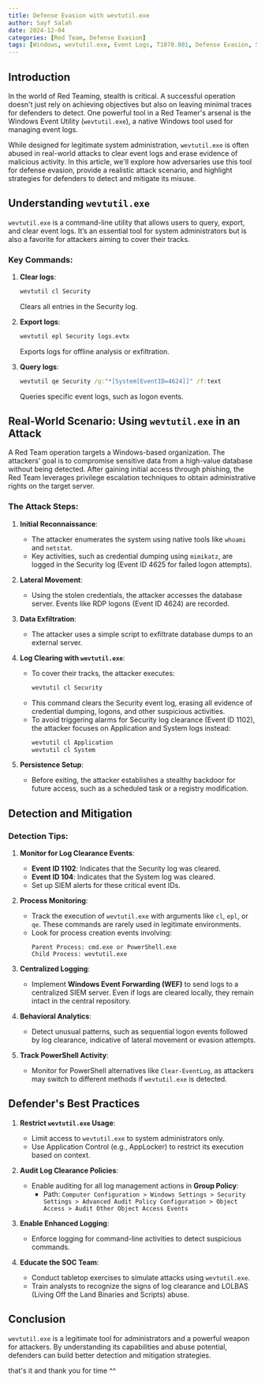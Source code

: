 ```yaml
---
title: Defense Evasion with wevtutil.exe
author: Sayf Salah
date: 2024-12-04
categories: [Red Team, Defense Evasion]
tags: [Windows, wevtutil.exe, Event Logs, T1070.001, Defense Evasion, SOC]
---
```




## Introduction
In the world of Red Teaming, stealth is critical. A successful operation doesn't just rely on achieving objectives but also on leaving minimal traces for defenders to detect. One powerful tool in a Red Teamer's arsenal is the Windows Event Utility (`wevtutil.exe`), a native Windows tool used for managing event logs.

While designed for legitimate system administration, `wevtutil.exe` is often abused in real-world attacks to clear event logs and erase evidence of malicious activity. In this article, we'll explore how adversaries use this tool for defense evasion, provide a realistic attack scenario, and highlight strategies for defenders to detect and mitigate its misuse.


## Understanding `wevtutil.exe`
`wevtutil.exe` is a command-line utility that allows users to query, export, and clear event logs. It’s an essential tool for system administrators but is also a favorite for attackers aiming to cover their tracks. 

### Key Commands:
1. **Clear logs**:
   ```cmd
   wevtutil cl Security
   ```
   Clears all entries in the Security log.
   
2. **Export logs**:
   ```cmd
   wevtutil epl Security logs.evtx
   ```
   Exports logs for offline analysis or exfiltration.

3. **Query logs**:
   ```cmd
   wevtutil qe Security /q:"*[System[EventID=4624]]" /f:text
   ```
   Queries specific event logs, such as logon events.



## Real-World Scenario: Using `wevtutil.exe` in an Attack

A Red Team operation targets a Windows-based organization. The attackers’ goal is to compromise sensitive data from a high-value database without being detected. After gaining initial access through phishing, the Red Team leverages privilege escalation techniques to obtain administrative rights on the target server.

### **The Attack Steps**:

1. **Initial Reconnaissance**:
   - The attacker enumerates the system using native tools like `whoami` and `netstat`.
   - Key activities, such as credential dumping using `mimikatz`, are logged in the Security log (Event ID 4625 for failed logon attempts).

2. **Lateral Movement**:
   - Using the stolen credentials, the attacker accesses the database server. Events like RDP logons (Event ID 4624) are recorded.

3. **Data Exfiltration**:
   - The attacker uses a simple script to exfiltrate database dumps to an external server.

4. **Log Clearing with `wevtutil.exe`**:
   - To cover their tracks, the attacker executes:
     ```cmd
     wevtutil cl Security
     ```
   - This command clears the Security event log, erasing all evidence of credential dumping, logons, and other suspicious activities.
   - To avoid triggering alarms for Security log clearance (Event ID 1102), the attacker focuses on Application and System logs instead:
     ```cmd
     wevtutil cl Application
     wevtutil cl System
     ```

5. **Persistence Setup**:
   - Before exiting, the attacker establishes a stealthy backdoor for future access, such as a scheduled task or a registry modification.


## Detection and Mitigation

### **Detection Tips**:
1. **Monitor for Log Clearance Events**:
   - **Event ID 1102**: Indicates that the Security log was cleared.
   - **Event ID 104**: Indicates that the System log was cleared.
   - Set up SIEM alerts for these critical event IDs.

2. **Process Monitoring**:
   - Track the execution of `wevtutil.exe` with arguments like `cl`, `epl`, or `qe`. These commands are rarely used in legitimate environments.
   - Look for process creation events involving:
     ```
     Parent Process: cmd.exe or PowerShell.exe
     Child Process: wevtutil.exe
     ```

3. **Centralized Logging**:
   - Implement **Windows Event Forwarding (WEF)** to send logs to a centralized SIEM server. Even if logs are cleared locally, they remain intact in the central repository.

4. **Behavioral Analytics**:
   - Detect unusual patterns, such as sequential logon events followed by log clearance, indicative of lateral movement or evasion attempts.

5. **Track PowerShell Activity**:
   - Monitor for PowerShell alternatives like `Clear-EventLog`, as attackers may switch to different methods if `wevtutil.exe` is detected.


## Defender's Best Practices

1. **Restrict `wevtutil.exe` Usage**:
   - Limit access to `wevtutil.exe` to system administrators only.
   - Use Application Control (e.g., AppLocker) to restrict its execution based on context.

2. **Audit Log Clearance Policies**:
   - Enable auditing for all log management actions in **Group Policy**:
     - Path: `Computer Configuration > Windows Settings > Security Settings > Advanced Audit Policy Configuration > Object Access > Audit Other Object Access Events`

3. **Enable Enhanced Logging**:
   - Enforce logging for command-line activities to detect suspicious commands.

4. **Educate the SOC Team**:
   - Conduct tabletop exercises to simulate attacks using `wevtutil.exe`.
   - Train analysts to recognize the signs of log clearance and LOLBAS (Living Off the Land Binaries and Scripts) abuse.


## Conclusion

`wevtutil.exe` is a legitimate tool for administrators and a powerful weapon for attackers. By understanding its capabilities and abuse potential, defenders can build better detection and mitigation strategies.

that's it and thank you for time ^^
